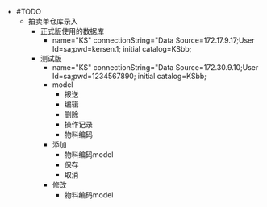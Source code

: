 - #TODO
	- 拍卖单仓库录入
		- 正式版使用的数据库
			- name="KS" connectionString="Data Source=172.17.9.17;User Id=sa;pwd=kersen.1; initial catalog=KSbb;
		- 测试版
			- name="KS" connectionString="Data Source=172.30.9.10;User Id=sa;pwd=1234567890; initial catalog=KSbb;
			- model
				- 报送
				- 编辑
				- 删除
				- 操作记录
				- 物料编码
			- 添加
				- 物料编码model
				- 保存
				- 取消
			- 修改
				- 物料编码model